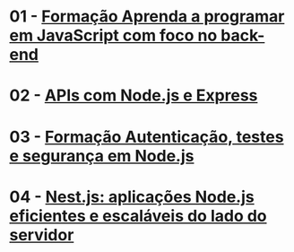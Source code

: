 # 01 - [Formação Aprenda a programar em JavaScript com foco no back-end](https://github.com/jonathasluis/Formacao-Alura_NodeJs/tree/main/Formacao_JavaScript_Back-End_Alura)
# 02 - [APIs com Node.js e Express](https://github.com/jonathasluis/Formacao-Alura_NodeJs/tree/main/APIs_com_NodeJs_e_Express)
# 03 - [Formação Autenticação, testes e segurança em Node.js](https://github.com/jonathasluis/Formacao-Alura_NodeJs/tree/main/Formacao-Alura_Autenticacao-testes-e-seguranca-em-NodeJs)
# 04 - [Nest.js: aplicações Node.js eficientes e escaláveis do lado do servidor]()



